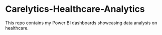 # Carelytics-Healthcare-Analytics
This repo contains my Power BI dashboards showcasing data analysis on healthcare.
